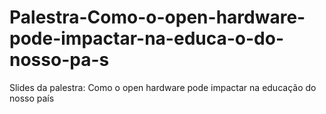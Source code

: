 # Palestra-Como-o-open-hardware-pode-impactar-na-educa-o-do-nosso-pa-s
Slides da palestra: Como o open hardware pode impactar na educação do nosso país
